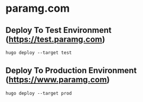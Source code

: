 # paramg.com

## Deploy To Test Environment (https://test.paramg.com)

```
hugo deploy --target test
```

## Deploy To Production Environment (https://www.paramg.com)

```
hugo deploy --target prod
```